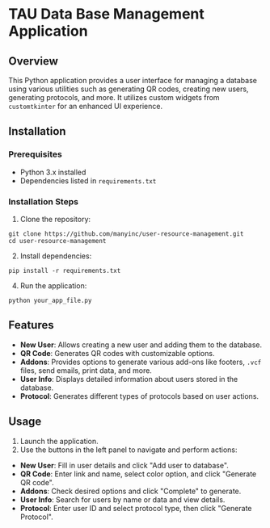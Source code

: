 # TAU Data Base Management Application

## Overview

This Python application provides a user interface for managing a database using various utilities such as generating QR codes, creating new users, generating protocols, and more. It utilizes custom widgets from `customtkinter` for an enhanced UI experience.

## Installation

### Prerequisites

- Python 3.x installed
- Dependencies listed in `requirements.txt`

### Installation Steps

1. Clone the repository:
```bath
git clone https://github.com/manyinc/user-resource-management.git
cd user-resource-management
```

2. Install dependencies:
```bath
pip install -r requirements.txt
```

4. Run the application:
```bath
python your_app_file.py
```

## Features

- **New User**: Allows creating a new user and adding them to the database.
- **QR Code**: Generates QR codes with customizable options.
- **Addons**: Provides options to generate various add-ons like footers, `.vcf` files, send emails, print data, and more.
- **User Info**: Displays detailed information about users stored in the database.
- **Protocol**: Generates different types of protocols based on user actions.

## Usage

1. Launch the application.
2. Use the buttons in the left panel to navigate and perform actions:
- **New User**: Fill in user details and click "Add user to database".
- **QR Code**: Enter link and name, select color option, and click "Generate QR code".
- **Addons**: Check desired options and click "Complete" to generate.
- **User Info**: Search for users by name or data and view details.
- **Protocol**: Enter user ID and select protocol type, then click "Generate Protocol".
